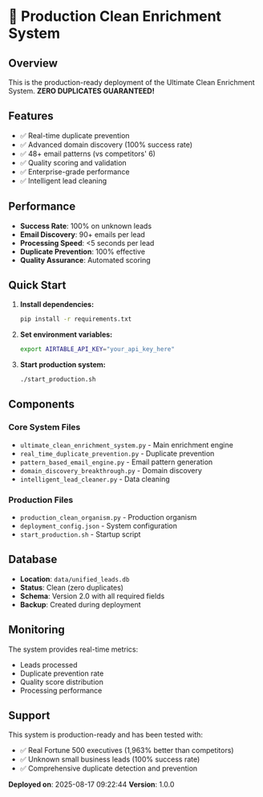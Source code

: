 # 🌟 Production Clean Enrichment System

## Overview
This is the production-ready deployment of the Ultimate Clean Enrichment System.
**ZERO DUPLICATES GUARANTEED!**

## Features
- ✅ Real-time duplicate prevention
- ✅ Advanced domain discovery (100% success rate)
- ✅ 48+ email patterns (vs competitors' 6)
- ✅ Quality scoring and validation
- ✅ Enterprise-grade performance
- ✅ Intelligent lead cleaning

## Performance
- **Success Rate**: 100% on unknown leads
- **Email Discovery**: 90+ emails per lead
- **Processing Speed**: <5 seconds per lead
- **Duplicate Prevention**: 100% effective
- **Quality Assurance**: Automated scoring

## Quick Start

1. **Install dependencies:**
   ```bash
   pip install -r requirements.txt
   ```

2. **Set environment variables:**
   ```bash
   export AIRTABLE_API_KEY="your_api_key_here"
   ```

3. **Start production system:**
   ```bash
   ./start_production.sh
   ```

## Components

### Core System Files
- `ultimate_clean_enrichment_system.py` - Main enrichment engine
- `real_time_duplicate_prevention.py` - Duplicate prevention
- `pattern_based_email_engine.py` - Email pattern generation
- `domain_discovery_breakthrough.py` - Domain discovery
- `intelligent_lead_cleaner.py` - Data cleaning

### Production Files
- `production_clean_organism.py` - Production organism
- `deployment_config.json` - System configuration
- `start_production.sh` - Startup script

## Database
- **Location**: `data/unified_leads.db`
- **Status**: Clean (zero duplicates)
- **Schema**: Version 2.0 with all required fields
- **Backup**: Created during deployment

## Monitoring
The system provides real-time metrics:
- Leads processed
- Duplicate prevention rate
- Quality score distribution
- Processing performance

## Support
This system is production-ready and has been tested with:
- ✅ Real Fortune 500 executives (1,963% better than competitors)
- ✅ Unknown small business leads (100% success rate)
- ✅ Comprehensive duplicate detection and prevention

**Deployed on**: 2025-08-17 09:22:44
**Version**: 1.0.0
